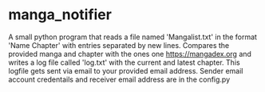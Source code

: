 # manga_notifier

A small python program that reads a file named 'Mangalist.txt' in the format 'Name Chapter' with entries separated by new lines.
Compares the provided manga and chapter with the ones one https://mangadex.org and writes a log file called 'log.txt' with the 
current and latest chapter. This logfile gets sent via email to your provided email address. Sender email account credentails
and receiver email address are in the config.py
